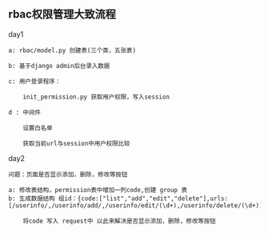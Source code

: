 ## rbac权限管理大致流程

day1

	a: rbac/model.py 创建表(三个类，五张表)

	b: 基于django admin后台录入数据

	c: 用户登录程序：

		init_permission.py 获取用户权限，写入session

	d : 中间件

		设置白名单

		获取当前url与session中用户权限比较

day2

  	问题：页面是否显示添加，删除，修改等按钮

	a: 修改表结构，permission表中增加一列code,创建 group 表
	b: 生成数据结构 组id：{code:["list","add","edit","delete"],urls:	[/userinfo/,/userinfo/add/,/userinfo/edit/(\d+),/userinfo/delete/(\d+)]}

		将code 写入 request中 以此来解决是否显示添加，删除，修改等按钮
